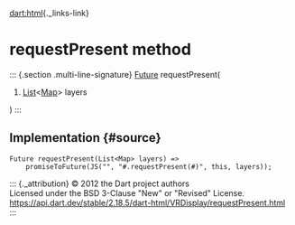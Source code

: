 [dart:html](../../dart-html/dart-html-library){._links-link}

requestPresent method
=====================

::: {.section .multi-line-signature}
[Future](../../dart-async/future-class) requestPresent(

1.  [List](../../dart-core/list-class)\<[Map](../../dart-core/map-class)\>
    layers

)
:::

Implementation {#source}
--------------

``` {.language-dart data-language="dart"}
Future requestPresent(List<Map> layers) =>
    promiseToFuture(JS("", "#.requestPresent(#)", this, layers));
```

::: {._attribution}
© 2012 the Dart project authors\
Licensed under the BSD 3-Clause \"New\" or \"Revised\" License.\
<https://api.dart.dev/stable/2.18.5/dart-html/VRDisplay/requestPresent.html>
:::
